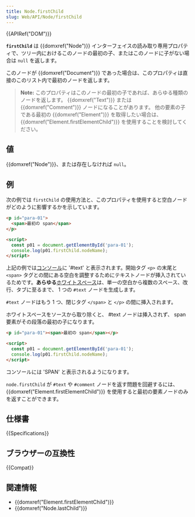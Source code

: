 ```yaml
---
title: Node.firstChild
slug: Web/API/Node/firstChild
---
```


{{APIRef("DOM")}}

**`firstChild`** は {{domxref("Node")}} インターフェイスの読み取り専用プロパティで、ツリー内におけるこのノードの最初の子、またはこのノードに子がない場合は `null` を返します。

このノードが {{domxref("Document")}} であった場合は、このプロパティは直接のこのリスト内で最初のノードを返します。

> **Note:** このプロパティはこのノードの最初の子であれば、あらゆる種類のノードを返します。
> {{domxref("Text")}} または {{domxref("Comment")}} ノードになることがあります。
> 他の要素の子である最初の {{domxref("Element")}} を取得したい場合は、 {{domxref("Element.firstElementChild")}} を使用することを検討してください。

## 値

{{domxref("Node")}}、または存在しなければ `null`。

## 例

次の例では `firstChild` の使用方法と、このプロパティを使用すると空白ノードがどのように影響するかを示しています。

```html
<p id="para-01">
  <span>最初の span</span>
</p>

<script>
  const p01 = document.getElementById('para-01');
  console.log(p01.firstChild.nodeName);
</script>
```

上記の例では[コンソール](/ja/docs/Web/API/console)に '#text' と表示されます。開始タグ `<p>` の末尾と `<span>` タグとの間にある空白を調整するためにテキストノードが挿入されているためです。**あらゆる**[ホワイトスペース](/ja/docs/Web/API/Document_Object_Model/Whitespace)は、単一の空白から複数のスペース、改行、タブに至るまで、 1 つの `#text` ノードを生成します。

`#text` ノードはもう 1 つ、閉じタグ `</span>` と `</p>` の間に挿入されます。

ホワイトスペースをソースから取り除くと、 #text ノードは挿入されず、 span 要素がその段落の最初の子になります。

```html
<p id="para-01"><span>最初の span</span></p>

<script>
  const p01 = document.getElementById('para-01');
  console.log(p01.firstChild.nodeName);
</script>
```

コンソールには 'SPAN' と表示されるようになります。

`node.firstChild` が `#text` や `#comment` ノードを返す問題を回避するには、 {{domxref("Element.firstElementChild")}} を使用すると最初の要素ノードのみを返すことができます。

## 仕様書

{{Specifications}}

## ブラウザーの互換性

{{Compat}}

## 関連情報

- {{domxref("Element.firstElementChild")}}
- {{domxref("Node.lastChild")}}

